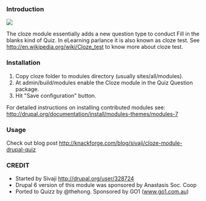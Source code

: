 ### Introduction

![](https://cloud.githubusercontent.com/assets/41143/5509202/37b989f2-87e8-11e4-8624-7a18e4fa5851.png)

The cloze module essentially adds a new question type to conduct Fill in the blanks
kind of Quiz. In eLearning parlance it is also known as cloze test.
See http://en.wikipedia.org/wiki/Cloze_test to know more about cloze test.

### Installation

1. Copy cloze folder to modules directory (usually sites/all/modules).
2. At admin/build/modules enable the Cloze module in the Quiz Question package.
3. Hit "Save configuration" button.

For detailed instructions on installing contributed modules see:
http://drupal.org/documentation/install/modules-themes/modules-7

### Usage

Check out blog post http://knackforge.com/blog/sivaji/cloze-module-drupal-quiz

### CREDIT

- Started by Sivaji http://drupal.org/user/328724
- Drupal 6 version of this module was sponsored by Anastasis Soc. Coop
- Ported to Quizz by @thehong. Sponsored by GO1 (www.go1.com.au)
